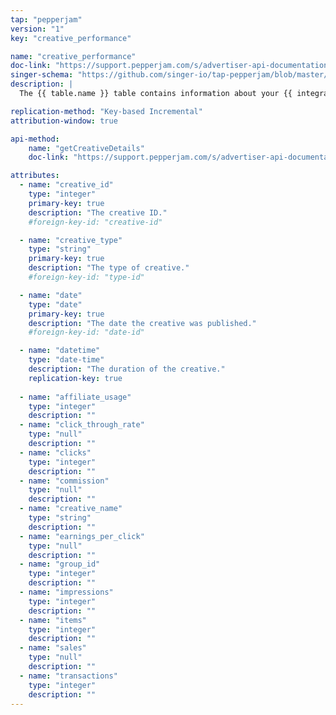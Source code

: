 ```yaml
---
tap: "pepperjam"
version: "1"
key: "creative_performance"

name: "creative_performance"
doc-link: "https://support.pepperjam.com/s/advertiser-api-documentation#CreativeDetails"
singer-schema: "https://github.com/singer-io/tap-pepperjam/blob/master/tap_pepperjam/schemas/creative_performance.json"
description: |
  The {{ table.name }} table contains information about your {{ integration.display_name }} creatives' performance within a 30-day time frame from the date of the last table replication.

replication-method: "Key-based Incremental"
attribution-window: true

api-method:
    name: "getCreativeDetails"
    doc-link: "https://support.pepperjam.com/s/advertiser-api-documentation#CreativeDetails"

attributes:
  - name: "creative_id"
    type: "integer"
    primary-key: true
    description: "The creative ID."
    #foreign-key-id: "creative-id"

  - name: "creative_type"
    type: "string"
    primary-key: true
    description: "The type of creative."
    #foreign-key-id: "type-id"

  - name: "date"
    type: "date"
    primary-key: true
    description: "The date the creative was published."
    #foreign-key-id: "date-id"

  - name: "datetime"
    type: "date-time"
    description: "The duration of the creative."
    replication-key: true
      
  - name: "affiliate_usage"
    type: "integer"
    description: ""
  - name: "click_through_rate"
    type: "null"
    description: ""
  - name: "clicks"
    type: "integer"
    description: ""
  - name: "commission"
    type: "null"
    description: ""
  - name: "creative_name"
    type: "string"
    description: ""
  - name: "earnings_per_click"
    type: "null"
    description: ""
  - name: "group_id"
    type: "integer"
    description: ""
  - name: "impressions"
    type: "integer"
    description: ""
  - name: "items"
    type: "integer"
    description: ""
  - name: "sales"
    type: "null"
    description: ""
  - name: "transactions"
    type: "integer"
    description: ""
---
```

